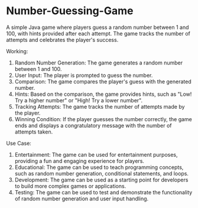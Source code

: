 # Number-Guessing-Game
A simple Java game where players guess a random number between 1 and 100, with hints provided after each attempt. The game tracks the number of attempts and celebrates the player's success.

Working:
1. Random Number Generation: The game generates a random number between 1 and 100.
2. User Input: The player is prompted to guess the number.
3. Comparison: The game compares the player's guess with the generated number.
4. Hints: Based on the comparison, the game provides hints, such as "Low! Try a higher number" or "High! Try a lower number".
5. Tracking Attempts: The game tracks the number of attempts made by the player.
6. Winning Condition: If the player guesses the number correctly, the game ends and displays a congratulatory message with the number of attempts taken.

Use Case:
1. Entertainment: The game can be used for entertainment purposes, providing a fun and engaging experience for players.
2. Educational: The game can be used to teach programming concepts, such as random number generation, conditional statements, and loops.
3. Development: The game can be used as a starting point for developers to build more complex games or applications.
4. Testing: The game can be used to test and demonstrate the functionality of random number generation and user input handling.
